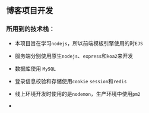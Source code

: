 ## 博客项目开发

### 所用到的技术栈：

+ 本项目旨在学习`nodejs`，所以前端模板引擎使用的时`EJS`

+ 服务端分别使用原生`nodejs`、`express`和`koa2`来开发
+ 数据库使用 `MySQL`
+ 登录信息校验和存储使用`cookie` `session`和`redis`
+ 线上环境开发时使用的是`nodemon`，生产环境中使用`pm2`
+ 